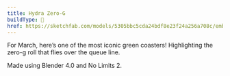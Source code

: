 ```yaml
---
title: Hydra Zero-G
buildType: 🎢
href: https://sketchfab.com/models/5305bbc5cda24bdf8e23f24a256a708c/embed
---
```

For March, here’s one of the most iconic green coasters! Highlighting the zero-g roll that flies over the queue line.

Made using Blender 4.0 and No Limits 2.